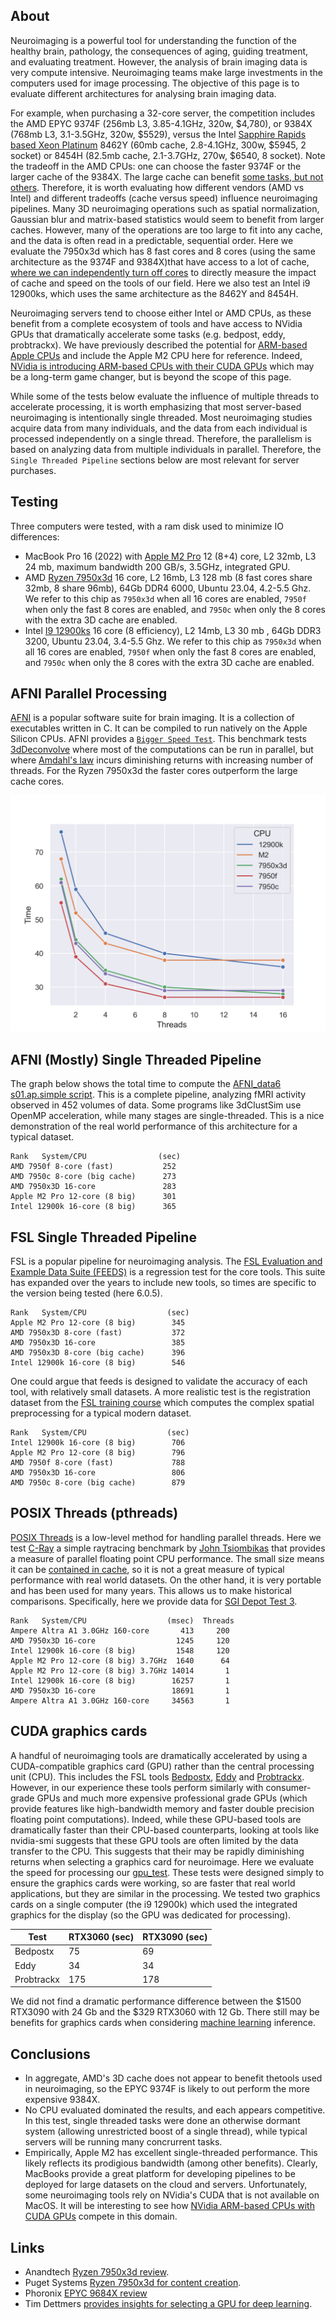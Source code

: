 ## About

Neuroimaging is a powerful tool for understanding the function of the healthy brain, pathology, the consequences of aging, guiding treatment, and evaluating treatment. However, the analysis of brain imaging data is very compute intensive. Neuroimaging teams make large investments in the computers used for image processing. The objective of this page is to evaluate different architectures for analysing brain imaging data.

For example, when purchasing a 32-core server, the competition includes the AMD EPYC 9374F (256mb L3, 3.85-4.1GHz, 320w, $4,780), or 9384X (768mb L3, 3.1-3.5GHz, 320w, $5529), versus the Intel [Sapphire Rapids based Xeon Platinum](https://en.wikipedia.org/wiki/Sapphire_Rapids) 8462Y (60mb cache, 2.8-4.1GHz, 300w, $5945, 2 socket) or 8454H (82.5mb cache, 2.1-3.7GHz, 270w, $6540, 8 socket). Note the tradeoff in the AMD CPUs: one can choose the faster 9374F or the larger cache of the 9384X. The large cache can benefit [some tasks, but not others](https://www.anandtech.com/show/18747/the-amd-ryzen-9-7950x3d-review-amd-s-fastest-gaming-processor/4). Therefore, it is worth evaluating how different vendors (AMD vs Intel) and different tradeoffs (cache versus speed) influence neuroimaging pipelines. Many 3D neuroimaging operations such as spatial normalization, Gaussian blur and matrix-based statistics would seem to benefit from larger caches. However, many of the operations are too large to fit into any cache, and the data is often read in a predictable, sequential order. Here we evaluate the 7950x3d which has 8 fast cores and 8 cores (using the same architecture as the  9374F and 9384X)that have access to a lot of cache, [where we can independently turn off cores](https://www.techpowerup.com/review/ryzen-7800x3d-performance-preview/) to directly measure the impact of cache and speed on the tools of our field. Here we also test an Intel i9 12900ks, which uses the same architecture as the 8462Y and 8454H.

Neuroimaging servers tend to choose either Intel or AMD CPUs, as these benefit from a complete ecosystem of tools and have access to NVidia GPUs that dramatically accelerate some tasks (e.g. bedpost, eddy, probtrackx). We have previously described the potential for [ARM-based Apple CPUs](https://github.com/neurolabusc/AppleSiliconForNeuroimaging) and include the Apple M2 CPU here for reference. Indeed, [NVidia is introducing ARM-based CPUs with their CUDA GPUs](https://www.nvidia.com/en-us/data-center/grace-hopper-superchip/) which may be a long-term game changer, but is beyond the scope of this page.

While some of the tests below evaluate the influence of multiple threads to accelerate processing, it is worth emphasizing that most server-based neuroimaging is intentionally single threaded. Most neuroimaging studies acquire data from many individuals, and the data from each individual is processed independently on a single thread. Therefore, the parallelism is based on analyzing data from multiple individuals in parallel. Therefore, the `Single Threaded Pipeline` sections below are most relevant for server purchases.

## Testing

Three computers were tested, with a ram disk used to minimize IO differences:

 - MacBook Pro 16 (2022) with [Apple M2 Pro](https://en.wikipedia.org/wiki/Apple_M2) 12 (8+4) core, L2 32mb, L3 24 mb, maximum bandwidth 200 GB/s, 3.5GHz, integrated GPU. 
 - AMD [Ryzen 7950x3d](https://en.wikipedia.org/wiki/List_of_AMD_Ryzen_processors#Raphael_(7000_series,_Zen_4_based)) 16 core, L2 16mb, L3 128 mb (8 fast cores share 32mb, 8 share 96mb), 64Gb DDR4 6000, Ubuntu 23.04, 4.2-5.5 Ghz. We refer to this chip as `7950x3d` when all 16 cores are enabled, `7950f` when only the fast 8 cores are enabled, and `7950c` when only the 8 cores with the extra 3D cache are enabled.
 -  Intel [I9 12900ks](https://en.wikipedia.org/wiki/List_of_Intel_Core_i9_processors#Alder_Lake_(Intel_7,_12th_generation)) 16 core (8 efficiency), L2 14mb, L3 30 mb , 64Gb DDR3 3200, Ubuntu 23.04, 3.4-5.5 Ghz. We refer to this chip as `7950x3d` when all 16 cores are enabled, `7950f` when only the fast 8 cores are enabled, and `7950c` when only the 8 cores with the extra 3D cache are enabled.

## AFNI Parallel Processing

[AFNI](https://afni.nimh.nih.gov) is a popular software suite for brain imaging. It is a collection of executables written in C. It can be compiled to run natively on the Apple Silicon CPUs. AFNI provides a [`Bigger Speed Test`](https://sscc.nimh.nih.gov/afni/doc/misc/afni_speed/index_html). This benchmark tests [3dDeconvolve](https://afni.nimh.nih.gov/pub/dist/doc/program_help/3dDeconvolve.html) where most of the computations can be run in parallel, but where [Amdahl's law](https://en.wikipedia.org/wiki/Amdahl%27s_law) incurs diminishing returns with increasing number of threads. For the Ryzen 7950x3d the faster cores outperform the large cache cores.

![afni_bench](afni_bench.png)

## AFNI (Mostly) Single Threaded Pipeline

The graph below shows the total time to compute the [AFNI_data6 s01.ap.simple script](https://afni.nimh.nih.gov/pub/dist/doc/htmldoc/background_install/unix_tutorial/misc/install.data.html). This is a complete pipeline, analyzing fMRI activity observed in 452 volumes of data. Some programs like 3dClustSim use OpenMP acceleration, while many stages are single-threaded. This is a nice demonstration of the real world performance of this architecture for a typical dataset.

```
Rank   System/CPU                (sec)
AMD 7950f 8-core (fast)           252
AMD 7950c 8-core (big cache)      273
AMD 7950x3D 16-core               283
Apple M2 Pro 12-core (8 big)      301
Intel 12900k 16-core (8 big)      365
```

## FSL Single Threaded Pipeline

FSL is a popular pipeline for neuroimaging analysis. The [FSL Evaluation and Example Data Suite (FEEDS)](https://fsl.fmrib.ox.ac.uk/fsl/fslwiki/FEEDS) is a regression test for the core tools. This suite has expanded over the years to include new tools, so times are specific to the version being tested (here 6.0.5).

```
Rank   System/CPU                  (sec)
Apple M2 Pro 12-core (8 big)        345
AMD 7950x3D 8-core (fast)           372
AMD 7950x3D 16-core                 385
AMD 7950x3D 8-core (big cache)      396
Intel 12900k 16-core (8 big)        546
```

One could argue that feeds is designed to validate the accuracy of each tool, with relatively small datasets. A more realistic test is the registration dataset from the [FSL training course](https://open.win.ox.ac.uk/pages/fslcourse/website/index.html) which computes the complex spatial preprocessing for a typical modern dataset.

```
Rank   System/CPU                  (sec)
Intel 12900k 16-core (8 big)        706
Apple M2 Pro 12-core (8 big)        796
AMD 7950f 8-core (fast)             788
AMD 7950x3D 16-core                 806
AMD 7950c 8-core (big cache)        879
```

## POSIX Threads (pthreads)

[POSIX Threads](https://en.wikipedia.org/wiki/POSIX_Threads) is a low-level method for handling parallel threads. Here we test [C-Ray](https://github.com/neurolabusc/c-ray) a simple raytracing benchmark by [John Tsiombikas](https://github.com/jtsiomb) that provides a measure of parallel floating point CPU performance. The small size means it can be [contained in cache](http://www.sgidepot.co.uk/c-ray.html), so it is not a great measure of typical performance with real world datasets. On the other hand, it is very portable and has been used for many years. This allows us to make historical comparisons. Specifically, here we provide data for [SGI Depot Test 3](http://www.sgidepot.co.uk/c-ray.html).

```
Rank   System/CPU                  (msec)  Threads
Ampere Altra A1 3.0GHz 160-core       413     200
AMD 7950x3D 16-core                  1245     120
Intel 12900k 16-core (8 big)         1548     120
Apple M2 Pro 12-core (8 big) 3.7GHz  1640      64
Apple M2 Pro 12-core (8 big) 3.7GHz 14014       1
Intel 12900k 16-core (8 big)        16257       1
AMD 7950x3D 16-core                 18691       1
Ampere Altra A1 3.0GHz 160-core     34563       1
```

## CUDA graphics cards

A handful of neuroimaging tools are dramatically accelerated by using a CUDA-compatible graphics card (GPU) rather than the central processing unit (CPU). This includes the FSL tools [Bedpostx](https://journals.plos.org/plosone/article?id=10.1371/journal.pone.0061892), [Eddy](https://fsl.fmrib.ox.ac.uk/fsl/fslwiki/eddy/UsersGuide) and [Probtrackx](https://www.sciencedirect.com/science/article/pii/S1053811918321591). However, in our experience these tools perform similarly with consumer-grade GPUs and much more expensive professional grade GPUs (which provide features like high-bandwidth memory and faster double precision floating point computations). Indeed, while these GPU-based tools are dramatically faster than their CPU-based counterparts, looking at tools like nvidia-smi suggests that these GPU tools are often limited by the data transfer to the CPU. This suggests that their may be rapidly diminishing returns when selecting a graphics card for neuroimage. Here we evaluate the speed for processing our [gpu_test](https://github.com/neurolabusc/gpu_test). These tests were designed simply to ensure the graphics cards were working, so are faster that real world applications, but they are similar in the processing. We tested two graphics cards on a single computer (the i9 12900k) which used the integrated graphics for the display (so the GPU was dedicated for processing).  

| Test          | RTX3060 (sec) | RTX3090 (sec) |
| ------------- | ------------- | ------------- |
| Bedpostx      | 75            | 69            |
| Eddy          | 34            | 34            |
| Probtrackx    | 175           | 178           |

We did not find a dramatic performance difference between the $1500 RTX3090 with 24 Gb and the $329 RTX3060 with 12 Gb. There still may be benefits for graphics cards when considering [machine learning](https://timdettmers.com/2023/01/30/which-gpu-for-deep-learning/) inference.


## Conclusions

 - In aggregate, AMD's 3D cache does not appear to benefit thetools used in neuroimaging, so the EPYC 9374F is likely to out perform the more expensive 9384X.
 - No CPU evaluated dominated the results, and each appears competitive. In this test, single threaded tasks were done an otherwise dormant system (allowing unrestricted boost of a single thread), while typical servers will be running many concrurrent tasks. 
 - Empirically, Apple M2 has excellent single-threaded performance. This likely reflects its prodigious bandwidth (among other benefits). Clearly, MacBooks provide a great platform for developing pipelines to be deployed for large datasets on the cloud and servers. Unfortunately, some neuroimaging tools rely on NVidia's CUDA that is not available on MacOS. It will be interesting to see how [NVidia ARM-based CPUs with CUDA GPUs](https://www.nvidia.com/en-us/data-center/grace-hopper-superchip/) compete in this domain.

## Links

 - Anandtech [Ryzen 7950x3d review](https://www.anandtech.com/show/18747/the-amd-ryzen-9-7950x3d-review-amd-s-fastest-gaming-processor/4).
 - Puget Systems [Ryzen 7950x3d for content creation](https://www.pugetsystems.com/labs/articles/amd-ryzen-9-7900x3d-and-7950x3d-content-creation-review/).
 - Phoronix [EPYC 9684X review](https://www.phoronix.com/review/amd-epyc-9684x-benchmarks)
 - Tim Dettmers [provides insights for selecting a GPU for deep learning](https://timdettmers.com/2023/01/30/which-gpu-for-deep-learning/).
